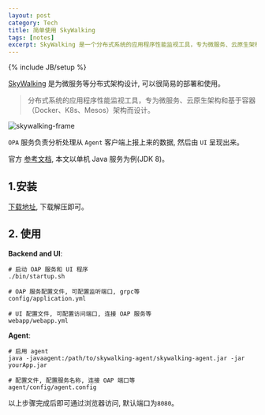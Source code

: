 ```yaml
---
layout: post
category: Tech
title: 简单使用 SkyWalking
tags: [notes]
excerpt: SkyWalking 是一个分布式系统的应用程序性能监视工具，专为微服务、云原生架构和基于容器（Docker、K8s、Mesos）架构而设计
---
```


{% include JB/setup %}

[SkyWalking](https://skywalking.apache.org/) 是为微服务等分布式架构设计, 可以很简易的部署和使用。

> 分布式系统的应用程序性能监视工具，专为微服务、云原生架构和基于容器（Docker、K8s、Mesos）架构而设计。

![skywalking-frame](https://skywalking.apache.org/assets/frame.jpeg)

`OPA` 服务负责分析处理从 `Agent` 客户端上报上来的数据, 然后由 `UI` 呈现出来。

官方 [参考文档](https://github.com/apache/skywalking/blob/master/docs/en/setup/README.md), 本文以单机 Java 服务为例(JDK 8)。

## 1.安装

[下载地址](https://skywalking.apache.org/downloads/), 下载解压即可。

## 2. 使用

**Backend and UI**:
```
# 启动 OAP 服务和 UI 程序
./bin/startup.sh 

# OAP 服务配置文件, 可配置监听端口, grpc等
config/application.yml

# UI 配置文件, 可配置访问端口, 连接 OAP 服务等
webapp/webapp.yml
```

**Agent**:
```
# 启用 agent
java -javaagent:/path/to/skywalking-agent/skywalking-agent.jar -jar yourApp.jar

# 配置文件, 配置服务名称, 连接 OAP 端口等
agent/config/agent.config
```

以上步骤完成后即可通过浏览器访问, 默认端口为`8080`。